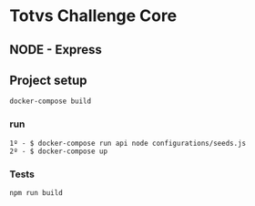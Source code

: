 # Totvs Challenge Core

## NODE - Express

## Project setup
```
docker-compose build
```

### run
```
1º - $ docker-compose run api node configurations/seeds.js
2º - $ docker-compose up
```

### Tests
```
npm run build
```
